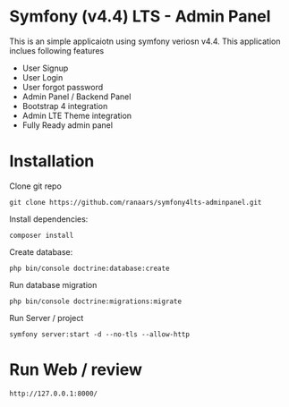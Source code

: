# Symfony (v4.4) LTS - Admin Panel
This is an simple applicaiotn using symfony veriosn v4.4. This application inclues following features
- User Signup
- User Login
- User forgot password
- Admin Panel / Backend Panel
- Bootstrap 4 integration
- Admin LTE Theme integration
- Fully Ready admin panel

# Installation
Clone git repo

```
git clone https://github.com/ranaars/symfony4lts-adminpanel.git
```

Install dependencies:
```
composer install
```

Create database:
```
php bin/console doctrine:database:create
```

Run database migration
```
php bin/console doctrine:migrations:migrate
```

Run Server / project

```
symfony server:start -d --no-tls --allow-http
```

# Run Web / review

```
http://127.0.0.1:8000/
```

